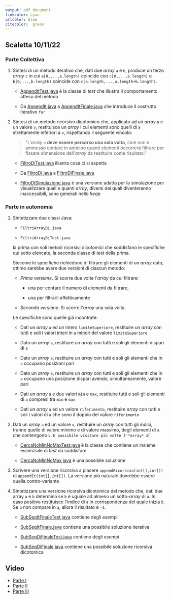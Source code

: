 ```yaml
---
output: pdf_document
linkcolor: cyan
urlcolor: blue
citecolor:	green
---
```


## Scaletta 10/11/22

### Parte Collettiva

1. Sintesi di un metodo iterativo che, dati due *array* `a` e `b`, produce un terzo *array* `c` in cui `a[0,...,a.length)` coincide con `c[0,...,a.length)` e `b[0,...,b.length)` coincide con `c[a.length,...,a.length+b.length)`.

   - [AppendItTest.java](https://drive.google.com/open?id=1AcrfJKFeO7MPazmXHynRjSZE2zPCe5UX&authuser=luca.roversi%40unito.it&usp=drive_fs) è la classe di *test* che illustra il comportamento atteso del metodo

   - Da [AppendIt.java](https://drive.google.com/open?id=1AcV0ZKHCNz2-RicNjQcxgjOq21MdG0Om&authuser=luca.roversi%40unito.it&usp=drive_fs) a [AppendItFinale.java](https://drive.google.com/open?id=13glfuHzpipoOwyhUA0AQMDHqgwf3mulm&authuser=luca.roversi%40unito.it&usp=drive_fs) che introduce il costrutto iterativo `for`

2. Sintesi di un metodo ricorsivo dicotomico che, applicato ad un *array* `a` e un valore `v`, restituisce un *array* i cui elementi sono quelli di `a` strettamente inferiori a `v`, rispettando il seguente vincolo: 

   > "L'*array* `a` **deve essere percorso una sola volta**, cioè non è ammesso contare in anticipo quanti elementi occorrerà filtrare per fissare dimensione dell'*array* da restituire come risultato."

   - [FiltroDiTest.java](https://drive.google.com/open?id=1AcG6OSuKVBOCf5DiJCX8bHy-mo0-zdiX&authuser=luca.roversi%40unito.it&usp=drive_fs) illustra cosa ci si aspetta

   - Da [FiltroDi.java](https://drive.google.com/open?id=1Ab6leBTGLgYTNXmyhVoEFwS3cS0GjUKC&authuser=luca.roversi%40unito.it&usp=drive_fs) a [FiltroDiFinale.java](https://drive.google.com/open?id=13jg6TFqtYgsxQe3TQ1z86dCKmQKZfZdy&authuser=luca.roversi%40unito.it&usp=drive_fs) 

   - [FiltroDiSimulazione.java](https://drive.google.com/open?id=13mXiGb1v4C0w6YVazAb8jFblgM7e8dGM&authuser=luca.roversi%40unito.it&usp=drive_fs) è una versione adatta per la simulazione per visualizzare quali e quanti *array*, diversi dei quali diventeranno inaccessibili, sono generati nello *heap*

### Parte in autonomia
1. Sintetizzare due classi Java:

   - `FiltriArrayDi.java`

   - `FiltriArrayDiTest.java`

   la prima con soli metodi ricorsivi dicotomici che soddisfano le specifiche qui sotto elencate, la seconda classe di *test* della prima.

   Siccome le specifiche richiedono di filtrare gli elementi di un *array* dato, ottimo sarebbe avere due versioni di ciascun metodo:

   - _Prima versione_. Si scorre due volte l'*array* da cui filtrare:  

     - una per contare il numero di elementi da filtrare, 

     - una per filtrarli effettivamente

   - _Seconda versione_. Si scorre l'*array* una sola volta.

   Le specifiche sono quelle già incontrate:
 
   - Dati un *array* `a` ed un intero `limiteSuperiore`, restituire un *array* con tutti e soli i valori interi in `a` minori del valore `limiteSuperiore`

   - Dato un *array* `a`, restituire un *array* con tutti e soli gli elementi dispari di `a`

   - Dato un *array* `a`, restituire un *array* con tutti e soli gli elementi che in `a` occupano posizioni pari

   - Dato un *array* `a`, restituire un *array* con tutti e soli gli elementi che in `a` occupano una posizione dispari avendo, simultaneamente, valore pari

   - Dati un *array* `a` e due valori `min` e `max`, restituire tutti e soli gli elementi di `a` compresi tra `min` e `max`

   - Dati un *array* `a` ed un valore `riferimento`, restituire *array* con tutti e soli i valori di `a` che sono il doppio del valore `riferimento`

2. Dati un *array*  `a` ed un valore `v`, restituire un *array* con tutti gli indici, tranne quello di valore minimo e di valore massimo, degli elementi di `a` che contengono `v`. `E possibile visitare più volte l'*array* `a` .

   - [CercaNoMinNoMaxTest.java](https://drive.google.com/open?id=1ALMJhrDpgjvg-W16wrwIoW-RYhoIUSU7&authuser=luca.roversi%40unito.it&usp=drive_fs) è la classe che contiene un insieme essenziale di *test*  da soddisfare
  
   - [CercaNoMinNoMax.java](https://drive.google.com/open?id=1AMmdeYQjMbAHDKYOzlPzhjFLd6jZSw30&authuser=luca.roversi%40unito.it&usp=drive_fs) è una possibile soluzione

3. Scrivere una versione ricorsiva a piacere `appendRicorsiva(int[],int[])` di `appendIt(int[],int[])`. La versione più naturale dovrebbe essere quella contro-variante

4. Sintetizzare una versione ricorsiva dicotomica del metodo che, dati due array `a` e `b` determina se `b` è uguale ad almeno un sotto-*array* di `a`. In caso positivo restituisce l'indice di `a` in corrispondenza del quale inizia `b`. Se `b` non compare in `a`, allora il risultato è `-1`.
   - [SubSeqItFinaleTest.java](https://drive.google.com/open?id=1ZxMD9H1sA9o9KXvczJyIG5Yf42iLnygX&authuser=luca.roversi%40unito.it&usp=drive_fs) contiene degli esempi

   - [SubSeqItFinale.java](https://drive.google.com/open?id=1ZvXvOp_ZPSnc3uJXkOP8vHvw3jJDLaPk&authuser=luca.roversi%40unito.it&usp=drive_fs) contiene una possibile soluzione iterativa

   - [SubSeqDiFinaleTest.java](https://drive.google.com/open?id=1_pOOZk3j1r5N1YErPjGJ_BDpvf88SNVe&authuser=luca.roversi%40unito.it&usp=drive_fs) contiene degli esempi

   - [SubSeqDiFinale.java](https://drive.google.com/open?id=1_pHIa7LQIzy62hiROqllFMzsNjWOakVi&authuser=luca.roversi%40unito.it&usp=drive_fs) contiene una possibile soluzione ricorsiva dicotomica


## Video
- [Parte I](https://kmc.l2l.cineca.it/p/107/sp/10700/embedIframeJs/uiconf_id/23449779/partner_id/107?iframeembed=true&playerId=kaltura_player&entry_id=0_ainz96nh&flashvars[streamerType]=auto&amp;flashvars[localizationCode]=en&amp;flashvars[leadWithHTML5]=true&amp;flashvars[sideBarContainer.plugin]=true&amp;flashvars[sideBarContainer.position]=left&amp;flashvars[sideBarContainer.clickToClose]=true&amp;flashvars[chapters.plugin]=true&amp;flashvars[chapters.layout]=vertical&amp;flashvars[chapters.thumbnailRotator]=false&amp;flashvars[streamSelector.plugin]=true&amp;flashvars[EmbedPlayer.SpinnerTarget]=videoHolder&amp;flashvars[dualScreen.plugin]=true&amp;flashvars[Kaltura.addCrossoriginToIframe]=true&amp;&wid=0_fkktn6yi)
- [Parte II](https://kmc.l2l.cineca.it/p/107/sp/10700/embedIframeJs/uiconf_id/23449779/partner_id/107?iframeembed=true&playerId=kaltura_player&entry_id=0_rzyjyyqn&flashvars[streamerType]=auto&amp;flashvars[localizationCode]=en&amp;flashvars[leadWithHTML5]=true&amp;flashvars[sideBarContainer.plugin]=true&amp;flashvars[sideBarContainer.position]=left&amp;flashvars[sideBarContainer.clickToClose]=true&amp;flashvars[chapters.plugin]=true&amp;flashvars[chapters.layout]=vertical&amp;flashvars[chapters.thumbnailRotator]=false&amp;flashvars[streamSelector.plugin]=true&amp;flashvars[EmbedPlayer.SpinnerTarget]=videoHolder&amp;flashvars[dualScreen.plugin]=true&amp;flashvars[Kaltura.addCrossoriginToIframe]=true&amp;&wid=0_5hq91xf6)
- [Parte III](https://kmc.l2l.cineca.it/p/107/sp/10700/embedIframeJs/uiconf_id/23449779/partner_id/107?iframeembed=true&playerId=kaltura_player&entry_id=0_1vw64cae&flashvars[streamerType]=auto&amp;flashvars[localizationCode]=en&amp;flashvars[leadWithHTML5]=true&amp;flashvars[sideBarContainer.plugin]=true&amp;flashvars[sideBarContainer.position]=left&amp;flashvars[sideBarContainer.clickToClose]=true&amp;flashvars[chapters.plugin]=true&amp;flashvars[chapters.layout]=vertical&amp;flashvars[chapters.thumbnailRotator]=false&amp;flashvars[streamSelector.plugin]=true&amp;flashvars[EmbedPlayer.SpinnerTarget]=videoHolder&amp;flashvars[dualScreen.plugin]=true&amp;flashvars[Kaltura.addCrossoriginToIframe]=true&amp;&wid=0_5zdn02bl) 